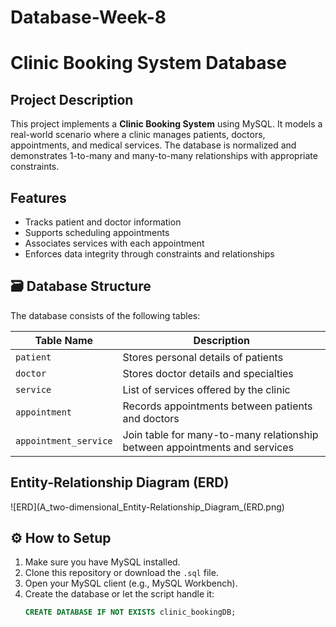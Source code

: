 # Database-Week-8
# Clinic Booking System Database

## Project Description

This project implements a **Clinic Booking System** using MySQL. It models a real-world scenario where a clinic manages patients, doctors, appointments, and medical services. The database is normalized and demonstrates 1-to-many and many-to-many relationships with appropriate constraints.

## Features
- Tracks patient and doctor information
- Supports scheduling appointments
- Associates services with each appointment
- Enforces data integrity through constraints and relationships

## 🗃️ Database Structure

The database consists of the following tables:

| Table Name           | Description                                      |
|----------------------|--------------------------------------------------|
| `patient`            | Stores personal details of patients              |
| `doctor`             | Stores doctor details and specialties            |
| `service`            | List of services offered by the clinic           |
| `appointment`        | Records appointments between patients and doctors|
| `appointment_service`| Join table for many-to-many relationship between appointments and services |

## Entity-Relationship Diagram (ERD)

![ERD](A_two-dimensional_Entity-Relationship_Diagram_(ERD.png)

## ⚙️ How to Setup

1. Make sure you have MySQL installed.
2. Clone this repository or download the `.sql` file.
3. Open your MySQL client (e.g., MySQL Workbench).
4. Create the database or let the script handle it:
   ```sql
   CREATE DATABASE IF NOT EXISTS clinic_bookingDB;

